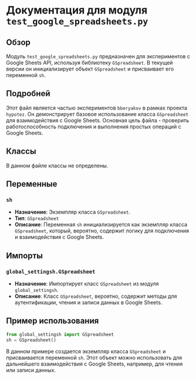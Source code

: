 # Документация для модуля `test_google_spreadsheets.py`

## Обзор

Модуль `test_google_spreadsheets.py` предназначен для экспериментов с Google Sheets API, используя библиотеку `GSpreadsheet`. В текущей версии он инициализирует объект `GSpreadsheet` и присваивает его переменной `sh`.

## Подробней

Этот файл является частью экспериментов `bberyakov` в рамках проекта `hypotez`. Он демонстрирует базовое использование класса `GSpreadsheet` для взаимодействия с Google Sheets. Основная цель файла - проверить работоспособность подключения и выполнения простых операций с Google Sheets.

## Классы

В данном файле классы не определены.

## Переменные

### `sh`

- **Назначение**: Экземпляр класса `GSpreadsheet`.
- **Тип**: `GSpreadsheet`
- **Описание**: Переменная `sh` инициализируется как экземпляр класса `GSpreadsheet`, который, вероятно, содержит логику для подключения и взаимодействия с Google Sheets.

## Импорты

### `global_settingsh.GSpreadsheet`

- **Назначение**: Импортирует класс `GSpreadsheet` из модуля `global_settingsh`.
- **Описание**: Класс `GSpreadsheet`, вероятно, содержит методы для аутентификации, чтения и записи данных в Google Sheets.

## Пример использования

```python
from global_settingsh import GSpreadsheet
sh = GSpreadsheet()
```

В данном примере создается экземпляр класса `GSpreadsheet` и присваивается переменной `sh`. Этот объект можно использовать для дальнейшего взаимодействия с Google Sheets, например, для чтения или записи данных.